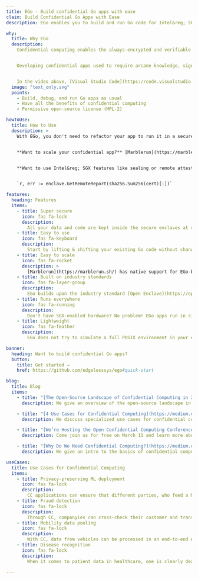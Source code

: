 ```yaml
---
title: EGo - Build confidential Go apps with ease​
claim: Build Confidential Go Apps with Ease​
description: EGo enables you to build and run Go code for Intel&reg; SGX enclaves with zero code changes.​

why:
  title: Why EGo
  description:
    Confidential computing enables the always-encrypted and verifiable processing of data - in the cloud and elsewhere. It is a breakthrough approach that solves many security and privacy problems.


    Developing confidential apps used to require arcane knowledge, significant code changes, and cumbersome build steps. With EGo, you can skip that and develop your Go code as usual.


    In the video above, [Visual Studio Code](https://code.visualstudio.com/) is used to debug unmodified [HashiCorp Vault](https://www.vaultproject.io/) running on EGo in an Intel&reg; SGX enclave in debug mode.
  image: "text_only.svg"
  points:
    - Build, debug, and run Go apps as usual
    - Have all the benefits of confidential computing
    - Permissive open-source license (MPL-2)​

howToUse:
  title: How to Use​
  description: >
    With EGo, you don't need to refactor your app to run it in a secure enclave. Just use three simple commands to build, sign, and run your code - be it 10 or 100,000 lines of Go with complex dependencies.


    **Want to scale your confidential app?** [Marblerun](https://marblerun.sh/) - "the service mesh for confidential computing" - has native support for EGo-based microservices and makes it easy to securely scale confidential apps on [Kubernetes](https://kubernetes.io).


    **Want to use Intel&reg; SGX features like sealing or remote attestion?** Easy! Just import EGo's [enclave library](https://pkg.go.dev/github.com/edgelesssys/ego@v0.1.0/enclave#section-documentation) and access everything in a single line of code. For example, get an attestation report for your TLS certificate:


    `r, err := enclave.GetRemoteReport(sha256.Sum256(cert)[:])`

features:
  heading: Features
  items:
    - title: Super secure
      icon: fas fa-lock
      description:
        All your data and code are kept inside the secure enclaves at runtime. No need to partition your app.
    - title: Easy to use
      icon: fas fa-keyboard
      description:
        Start by lifting & shifting your existing Go code without changing a line. Use the EGo runtime library to effortlessly access SGX-specific features.
    - title: Easy to scale
      icon: fas fa-rocket
      description: >
        [Marblerun](https://marblerun.sh/) has native support for EGo-based microservices and makes it easy to scale them securely on Kubernetes.
    - title: Built on industry standards
      icon: fas fa-layer-group
      description:
        EGo builds upon the industry standard [Open Enclave](https://openenclave.io/). This makes it future-proof and independent of SGX.
    - title: Runs everywhere
      icon: fas fa-running
      description:
        Don't have SGX-enabled hardware? No problem! EGo apps run in simulation mode on any host. Also, many cloud providers already offer SGX-enabled VMs.
    - title: Lightweight
      icon: fas fa-feather
      description:
        EGo does not try to simulate a full POSIX environment in your enclave. It just loads as much code as necessary for the Go runtime to work well, keeping the trusted computing base (TCB) small.

banner:
  heading: Want to build confidential Go apps?​
  button:
    title: Get started →
    href: https://github.com/edgelesssys/ego#quick-start

blog:
  title: Blog
  items:
    - title: "[The Open-Source Landscape of Confidential Computing in 2021](https://medium.com/edgelesssystems/the-open-source-landscape-of-confidential-computing-in-2021-7f847ebfc0a9)"
      description: We give an overview of the open-source landscape in confidential computing and show where EGo fits in.

    - title: "[4 Use Cases for Confidential Computing](https://medium.com/edgelesssystems/4-use-cases-for-confidential-computing-34f62e77a4de)"
      description: We discuss specialized use cases for confidential computing that can be realized with EGo.

    - title: "[We’re Hosting the Open Confidential Computing Conference 2021!](https://medium.com/edgelesssystems/were-hosting-the-open-confidential-computing-conference-2021-72a847223bd1)"
      description: Come join us for free on March 11 and learn more about EGo and other exciting open-source projects for confidential computing!

    - title: "[Why Do We Need Confidential Computing?](https://medium.com/edgelesssystems/why-we-need-a-service-mesh-for-confidential-computing-part-1-3-28f4bd6df679)"
      description: We give an intro to the basics of confidential computing.

useCases:
  title: Use Cases for Confidential Computing ​
  items:
    - title: Privacy-preserving ML deployment​
      icon: fas fa-lock
      description:
        CC applications can ensure that different parties, who feed a ML model, cannot access the raw data.​ Processing takes place in secure enclaves and only the analysis results are played out to the participating parties.
    - title: Fraud detection​
      icon: fas fa-lock
      description:
        Through CC, companyies can cross-check their customer and transaction data for potential fraud while neither of them gets access to the original data. The privacy of their customers sensitive data is ensured by CC alongside the whole process.
    - title: Mobility data pooling​
      icon: fas fa-lock
      description:
        With CC, data from vehicles can be processed in an end-to-end encrypted and verifiable way. Even the vehicle manufacturer only get access to the aggregated and filtered output data. It can be mathematically ensured that no relevant conclusions can be drawn from the output data about individual drivers.
    - title: Disease recognition​
      icon: fas fa-lock
      description:
        When it comes to patient data in healthcare, one is clearly dealing with highly sensitive and regulated data. In this context, CC can enable secure multi-party training of AI for different purposes, e.g. cancer recognition.

---
```

